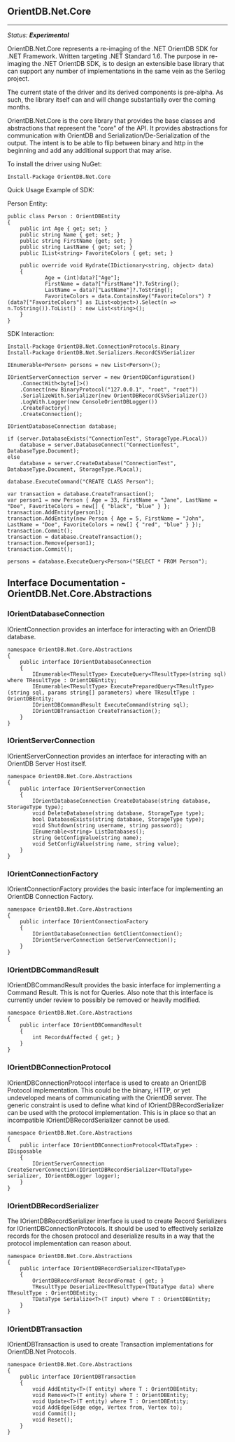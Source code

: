 ## OrientDB.Net.Core ##
---

*Status:* **_Experimental_**

OrientDB.Net.Core represents a re-imaging of the .NET OrientDB SDK for .NET Framework. Written targeting .NET Standard 1.6. The purpose in re-imaging the .NET OrientDB SDK, is to design an extensible base library that can support any number of implementations in the same vein as the Serilog project.

The current state of the driver and its derived components is pre-alpha. As such, the library itself can and will change substantially over the coming months.

OrientDB.Net.Core is the core library that provides the
base classes and abstractions that represent the "core" of the API. It provides abstractions for communication with OrientDB and Serialization/De-Serialization of the output. The intent is to be able to flip between binary and http in the beginning and add any additional support that may arise.

To install the driver using NuGet:

```
Install-Package OrientDB.Net.Core
```

Quick Usage Example of SDK:

Person Entity:

```
public class Person : OrientDBEntity
{
    public int Age { get; set; }
    public string Name { get; set; }
    public string FirstName {get; set; }
    public string LastName { get; set; }
    public IList<string> FavoriteColors { get; set; }

    public override void Hydrate(IDictionary<string, object> data)
    {
            Age = (int)data?["Age"];
            FirstName = data?["FirstName"]?.ToString();
            LastName = data?["LastName"]?.ToString();
            FavoriteColors = data.ContainsKey("FavoriteColors") ? (data?["FavoriteColors"] as IList<object>).Select(n => n.ToString()).ToList() : new List<string>();
    }
}
```

SDK Interaction:

```
Install-Package OrientDB.Net.ConnectionProtocols.Binary
Install-Package OrientDB.Net.Serializers.RecordCSVSerializer
```

```
IEnumerable<Person> persons = new List<Person>();

IOrientServerConnection server = new OrientDBConfiguration()
    .ConnectWith<byte[]>()
    .Connect(new BinaryProtocol("127.0.0.1", "root", "root"))
    .SerializeWith.Serializer(new OrientDBRecordCSVSerializer())
    .LogWith.Logger(new ConsoleOrientDBLogger())
    .CreateFactory()
    .CreateConnection();

IOrientDatabaseConnection database;

if (server.DatabaseExists("ConnectionTest", StorageType.PLocal))
    database = server.DatabaseConnect("ConnectionTest", DatabaseType.Document);
else
    database = server.CreateDatabase("ConnectionTest", DatabaseType.Document, StorageType.PLocal);

database.ExecuteCommand("CREATE CLASS Person");

var transaction = database.CreateTransaction();
var person1 = new Person { Age = 33, FirstName = "Jane", LastName = "Doe", FavoriteColors = new[] { "black", "blue" } };
transaction.AddEntity(person1);
transaction.AddEntity(new Person { Age = 5, FirstName = "John", LastName = "Doe", FavoriteColors = new[] { "red", "blue" } });
transaction.Commit();
transaction = database.CreateTransaction();
transaction.Remove(person1);
transaction.Commit();

persons = database.ExecuteQuery<Person>("SELECT * FROM Person");    
```

## Interface Documentation - OrientDB.Net.Core.Abstractions

### IOrientDatabaseConnection

IOrientConnection provides an interface for interacting with an OrientDB database.

```
namespace OrientDB.Net.Core.Abstractions
{
    public interface IOrientDatabaseConnection
    {
        IEnumerable<TResultType> ExecuteQuery<TResultType>(string sql) where TResultType : OrientDBEntity;
        IEnumerable<TResultType> ExecutePreparedQuery<TResultType>(string sql, params string[] parameters) where TResultType : OrientDBEntity;
        IOrientDBCommandResult ExecuteCommand(string sql);
        IOrientDBTransaction CreateTransaction();
    }
}
```

### IOrientServerConnection

IOrientServerConnection provides an interface for interacting with an OrientDB Server Host itself.

```
namespace OrientDB.Net.Core.Abstractions
{
    public interface IOrientServerConnection
    {
        IOrientDatabaseConnection CreateDatabase(string database, StorageType type);
        void DeleteDatabase(string database, StorageType type);
        bool DatabaseExists(string database, StorageType type);
        void Shutdown(string username, string password);
        IEnumerable<string> ListDatabases();
        string GetConfigValue(string name);
        void SetConfigValue(string name, string value);
    }
}
```

### IOrientConnectionFactory

IOrientConnectionFactory provides the basic interface for implementing an OrientDB Connection Factory.

```
namespace OrientDB.Net.Core.Abstractions
{
    public interface IOrientConnectionFactory
    {
        IOrientDatabaseConnection GetClientConnection();
        IOrientServerConnection GetServerConnection();
    }
}
```

### IOrientDBCommandResult

IOrientDBCommandResult provides the basic interface for implementing a Command Result. This is not for Queries. Also note that this interface is currently under review to possibly be removed or heavily modified.

```
namespace OrientDB.Net.Core.Abstractions
{
    public interface IOrientDBCommandResult
    {
        int RecordsAffected { get; }
    }
}
```

### IOrientDBConnectionProtocol

IOrientDBConnectionProtocol<TDataType> interface is used to create an OrientDB Protocol implementation. This could be the binary, HTTP, or yet undeveloped means of communicating with the OrientDB server. The <TDataType> generic constraint is used to define what kind of IOrientDBRecordSerializer<TDataType> can be used with the protocol implementation. This is in place so that an incompatible IOrientDBRecordSerializer cannot be used.

```
namespace OrientDB.Net.Core.Abstractions
{
    public interface IOrientDBConnectionProtocol<TDataType> : IDisposable
    {
        IOrientServerConnection CreateServerConnection(IOrientDBRecordSerializer<TDataType> serializer, IOrientDBLogger logger);
    }
}
```

### IOrientDBRecordSerializer

The IOrientDBRecordSerializer<TDataType> interface is used to create Record Serializers for IOrientDBConnectionProtocols. It should be used to effectively serialize records for the chosen protocol and deserialize results in a way that the protocol implementation can reason about.

```
namespace OrientDB.Net.Core.Abstractions
{
    public interface IOrientDBRecordSerializer<TDataType>
    {
        OrientDBRecordFormat RecordFormat { get; }
        TResultType Deserialize<TResultType>(TDataType data) where TResultType : OrientDBEntity;
        TDataType Serialize<T>(T input) where T : OrientDBEntity;
    }
}
```

### IOrientDBTransaction

IOrientDBTransaction is used to create Transaction implementations for OrientDB.Net Protocols.

```
namespace OrientDB.Net.Core.Abstractions
{
    public interface IOrientDBTransaction
    {
        void AddEntity<T>(T entity) where T : OrientDBEntity;
        void Remove<T>(T entity) where T : OrientDBEntity;
        void Update<T>(T entity) where T : OrientDBEntity;
        void AddEdge(Edge edge, Vertex from, Vertex to);
        void Commit();
        void Reset();
    }
}
```
